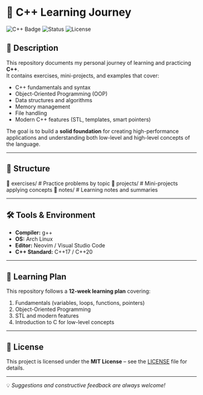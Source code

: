 # 🚀 C++ Learning Journey

![C++ Badge](https://img.shields.io/badge/C++-blue?style=for-the-badge&logo=cplusplus&logoColor=white)
![Status](https://img.shields.io/badge/Status-In%20Progress-yellow?style=for-the-badge)
![License](https://img.shields.io/badge/license-MIT-green?style=for-the-badge)

## 📌 Description
This repository documents my personal journey of learning and practicing **C++**.  
It contains exercises, mini-projects, and examples that cover:
- C++ fundamentals and syntax
- Object-Oriented Programming (OOP)
- Data structures and algorithms
- Memory management
- File handling
- Modern C++ features (STL, templates, smart pointers)

The goal is to build a **solid foundation** for creating high-performance applications and understanding both low-level and high-level concepts of the language.

---

## 📂 Structure

📁 exercises/ # Practice problems by topic
📁 projects/ # Mini-projects applying concepts
📁 notes/ # Learning notes and summaries


---

## 🛠 Tools & Environment
- **Compiler:** g++
- **OS:** Arch Linux
- **Editor:** Neovim / Visual Studio Code
- **C++ Standard:** C++17 / C++20

---

## 📅 Learning Plan
This repository follows a **12-week learning plan** covering:
1. Fundamentals (variables, loops, functions, pointers)
2. Object-Oriented Programming
3. STL and modern features
4. Introduction to C for low-level concepts

---

## 📜 License
This project is licensed under the **MIT License** – see the [LICENSE](LICENSE) file for details.

---

💡 *Suggestions and constructive feedback are always welcome!*
